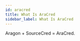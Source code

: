 ```yaml
---
id: aracred
title: What Is AraCred
sidebar_label: What Is AraCred
---
```


Aragon + SourceCred = AraCred.

